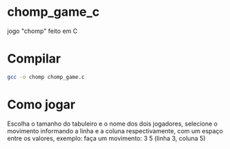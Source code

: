 # chomp_game_c
jogo "chomp" feito em C

# Compilar
```bash
gcc -o chomp chomp_game.c
```
# Como jogar
Escolha o tamanho do tabuleiro e o nome dos dois jogadores, selecione o movimento informando a linha e a coluna respectivamente, com um espaço entre os valores,
exemplo: 
faça um movimento: 3 5  (linha 3, coluna 5)
